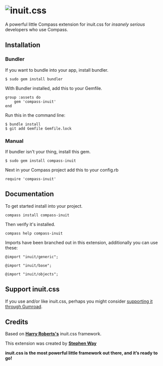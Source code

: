 # ![inuit.css](http://csswizardry.com/inuitcss/img/logo.jpg)

A powerful little Compass extension for inuit.css for _insanely serious_ developers who use Compass.

## Installation

### Bundler
If you want to bundle into your app, install bundler.
	
	$ sudo gem install bundler

With Bundler installed, add this to your Gemfile.

	group :assets do
		gem 'compass-inuit'
	end

Run this in the command line:

	$ bundle install
	$ git add Gemfile Gemfile.lock

### Manual
If bundler isn't your thing, install this gem.
	
	$ sudo gem install compass-inuit

Next in your Compass project add this to your config.rb

	require 'compass-inuit'

## Documentation

To get started install into your project.

	compass install compass-inuit

Then verify it's installed.

	compass help compass-inuit

Imports have been branched out in this extension, additionally you can use these:

	@import "inuit/generic";

	@import "inuit/base";

	@import "inuit/objects";

## Support inuit.css

If you use and/or like inuit.css, perhaps you might consider [supporting it
through Gumroad](http://gum.co/nOoht).

## Credits
Based on **[Harry Roberts's](http://github.com/csswizardry)** inuit.css framework.

This extension was created by **[Stephen Way](http://github.com/stephenway)**

**inuit.css is the most powerful little framework out there, and it’s ready to
go!**